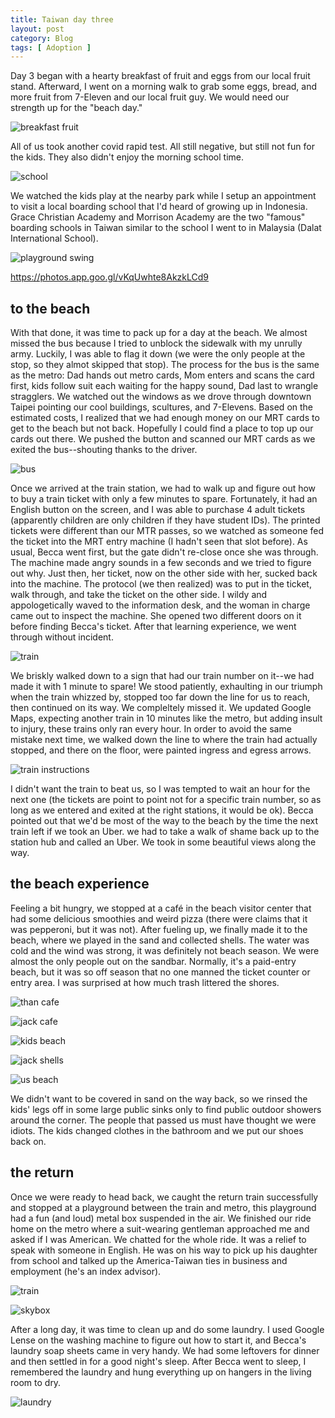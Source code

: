 ```yaml
---
title: Taiwan day three
layout: post
category: Blog
tags: [ Adoption ]
---
```


Day 3 began with a hearty breakfast of fruit and eggs from our local fruit stand. Afterward, I went on a morning walk to grab some eggs, bread, and more fruit from 7-Eleven and our local fruit guy. We would need our strength up for the "beach day."

<!-- more -->

![breakfast fruit](https://lh3.googleusercontent.com/Spz68Ua1i6ZX3JHs7nw7bTBjDqck1NFL4eYbpTU3zq2uBJTkEiQnTkV3-1NxZ4Mti1BOAbIT-_5jYV6EM4fyTdAB8K6qfy29fckE4OZkjZtHorZ1HMRfvIVZllWykjr2xuK6jtcsnAjJompCEG9VlpDFLSnUSOaL-V81AuSumDy2KBwoyTtJ3VRVGbqeqf0UnVrlKCySjGxOYY1IULt2eF5Of6ZlxpZe178oD2fj6G9x0gwdMGyDnwj64rPOBGL8i-VARtTKfjIFqmLkRmDOk85VjJtjr5DE8RvA3TJMsWjvYuZ5NkMJwGs2q31GOxuPea2wmgdH1jHUrBadJSE_jFiY3FlepAwjlS1iBNTdfsS1YunWxB85MXw5WfIzF4BtY0fdd170zLWZpoqEQq9aODH7zOA6q46stqs90ImqEHYumMgrxiTE_pX1DiMPOlaQSImwajm7Obq3e0D2br_Bd4iV1e9Jsl44C7cWdaa9qzdRGjps-4iegYcsb9Y1bSlPLrWzhvzTb6kyn0pm2nLfwcC8G1MpqUUZ8NUgkvDRakOG0-PSyiggTeYjXkKDaPBOcCaWFBVF2vk6100py803JJpRAw72vU7UtfvlTJ-osDxIhR_rSfH2EhjfPsPU3Uhbx8z1WUo3Ox47VtGYCcJkekr5aZ0S9oF_zLxeTd9G9rEKsxYarGjbJO1N5XPMMlJrUMuDdhZQ-6Mvq7Vejt0Of-0i9h_DKEhAkKT-KWAlRWU8fxCyN-0SwwBzwMNQ9L7D6AesY-LOmqkMiF0JFfKGQ2jY4xbEHFofvN0Gpn59SvbRD9BIpD-lpBa4rgiq2YcL-Hgm2hnzVeHgRU7QzJroKEi9331TvrO4xpT76_4ounOfUcgcMVj9c3BDYiZ87myNqpnZEfW1hBUCGT6xlw2cKlZ9dXTDpWRf2AiLXvp_IsgsGw=w1173-h883-no?authuser=0)

All of us took another covid rapid test. All still negative, but still not fun for the kids. They also didn't enjoy the morning school time.

![school](https://lh3.googleusercontent.com/7Efx94lxalfCB2Bzsdw21gT6RNB_WnWoqkqXmhfp319bDmzZgKYBf5_mAyyRfyvT8WPtKlgtx_loLv3e7VLQU-6mSYMPcKrnZ5MjZ4T5rYTgy29YQ24X-24iLc5mde-5qvQOyCFBhLj7YSxontVS3R5jyZ0DffrG1FfxTNscxlMng8Q-v8BPxxzbGVyRV9xyxAm1VRmfPe5paNZcxiV-sPf2SYQxzFSbCW5nOLag-_qqgpEYHGybQEnVqqHVR__AUyH8m8Are0NESSv2pq-Zz0AXPI-PbSpz-wLPVdl1gjktTBHlKWK2ksDx9b-e6vubfMy1ueFtIT_IVT6cuJEtjeYoYjmL4BuNb7n-MMuDqb3uVdNyvSS4epB55zu9qBUzS0j2HSJutWNPZFrPKI78ZNZyx8dSfQkGC5eU1LVMa6RcQ-NfYRMCOE5uNMt1kY3-FR05YokXW7Np3TrD9Voo4Avn-iwenvQZAVPXrh5JqCjt9nYI1lDNoMTSolChgI-zyl9nx0zdJWiLA63ITsFROhjAmUSMuxbZM-YGRlsVDZgHx0A0jFcXAPk5JgO118WXg0RNcbD6DN68rVdwa3WibTltH3SCR_1GCQRIwYKYFQsHMUd6HkiE6S7WB-quX5Qu18yMvO1RwIWsDsA0bjWU63tGQn7Xq8FaDdCn4eSa5DqwoHAlLD6sHtQ_TfhcraalGJ-gXE9LWLAMs8DA4bjYTPWVrIofjTAzyiBGSd20G7_d03NxC14jg73yUOj5zxsy2k2s8QRSPdJB9v3HmYQ3Tfj95gwc1hKTkNAHCuto0zj_djsjtLpTrxYLwGpzqMIty87JuLBUvjqEJOiGiJIGLyeyomEAquQtDjwKCvif1v3PkfSsO-cCTf2WueX1FEWc9iWsZKRV6KQd2Yb22qHfPHgmLpy3xsLbPKnqg-tVKZCSHA=w1173-h883-no?authuser=0)

We watched the kids play at the nearby park while I setup an appointment to visit a local boarding school that I'd heard of growing up in Indonesia. Grace Christian Academy and Morrison Academy are the two "famous" boarding schools in Taiwan similar to the school I went to in Malaysia (Dalat International School).

![playground swing](https://lh3.googleusercontent.com/J2DSzH2_o-SwlCMBqmn4mup1yE4nJnER__dMiFoB73BXIRjGL9TMxcXJJ0IWcCDk-K0pzDTPiIwyyezKM4EWcooz1Y5KMyUwT8R9NU2WJ9GK92ryZjXDXfplv8WTWY5W5kBpZMgqjy0uoZydArE-MMKvywGk8ldCsXjwGfjip7mYNMxABx_D_i88K22t1qJptXj8TMzijzxiZXHUfaXghnQN0v-xrEtc5mH22MsRFVr8hKmq3lsws9gXv6DvNj5PCp46XjoHpiLFdzXOwzA0xupBiMZ2jTnnHtW9Xehlp6_nA1BJhZmNgbj4ge11KAq84h1VYIvp_EZW0LM7NVPkqcmpoY3BSUCjNOj9lICd6Oybf_SSxiWEClR8P67CGNXVYxx-Qx3KWSzieXtWPVzw5C3K450qJ-Zm6aE6e79cizciGklVmR5JrBsT6NpI3JCnpWFiuwUZFTJyZ5Zzf-E6N1IQQacUDPWA3_wClVwFzaXJUIFOCDrZ6hH6PJDrDY2VdtvAoqemW5py0EBlvHyso9eR3AXXCHmqueiXv9ju0UGG1eactABMl1LhEg1PAmAe5Ro8GaB_Pg1LGoj40XSnojeWWRY0lvA78zUu1dXY94v8Ai0TEVAs-8pW0vh30Oy1uBTkz-QbNiVBuC9xNj_yuug1RyvqySWlgeA-NCmJCjiGvRhpx902SAziE-0hb1CqVF8VaSYa80OL18Ju22sGli9gNLSZX8NWCBI5plZqRGQSdkehwoH9_ux30iSsSwfgX7UB030BTdYMH8ZzoLBbE9UVqO76cDkxGCmshPM8rAtqtkhY8gFKU8WWgvXkiHf2C0foyrchUc6B3GHsA9Zs8EtRgUqDmGDN4CeP1YXeIoWZPtvMw-g706H-YiPXpGUtkiwI0gSm-q-fGvVg09IztgU-Ko_9E7AsiuHDkCjTXD192g=w663-h883-no?authuser=0)

https://photos.app.goo.gl/vKqUwhte8AkzkLCd9

## to the beach

With that done, it was time to pack up for a day at the beach. We almost missed the bus because I tried to unblock the sidewalk with my unrully army. Luckily, I was able to flag it down (we were the only people at the stop, so they almot skipped that stop). The process for the bus is the same as the metro: Dad hands out metro cards, Mom enters and scans the card first, kids follow suit each waiting for the happy sound, Dad last to wrangle stragglers. We watched out the windows as we drove through downtown Taipei pointing our cool buildings, scultures, and 7-Elevens. Based on the estimated costs, I realized that we had enough money on our MRT cards to get to the beach but not back. Hopefully I could find a place to top up our cards out there. We pushed the button and scanned our MRT cards as we exited the bus--shouting thanks to the driver.

![bus](https://lh3.googleusercontent.com/pw/AMWts8CLO9VvNrPgn2mg-0iXn3eAfRMyKA3l0cSJt0DyfdLNkDqz-BAl2l_ACpphhVxgT2rq3NFbZWFQ3JnRCFDWLiy-yLnY27suxez7i9ZplyGMVsxiBcI3L6Ej9dsqL1j7wdD7ETyjBrlWMbzjgWimEFAnIw=w1178-h883-no?authuser=0)

Once we arrived at the train station, we had to walk up and figure out how to buy a train ticket with only a few minutes to spare. Fortunately, it had an English button on the screen, and I was able to purchase 4 adult tickets (apparently children are only children if they have student IDs). The printed tickets were different than our MTR passes, so we watched as someone fed the ticket into the MRT entry machine (I hadn't seen that slot before). As usual, Becca went first, but the gate didn't re-close once she was through. The machine made angry sounds in a few seconds and we tried to figure out why. Just then, her ticket, now on the other side with her, sucked back into the machine. The protocol (we then realized) was to put in the ticket, walk through, and take the ticket on the other side. I wildy and appologetically waved to the information desk, and the woman in charge came out to inspect the machine. She opened two different doors on it before finding Becca's ticket. After that learning experience, we went through without incident.

![train](https://lh3.googleusercontent.com/CvZzRkmBnj5A2wZxyy60avqE78gv39hxCBWs7GvIZVsKZP6PzpJjn9k1YqozjLAuCWypo_r19qRwZwqnz-5fWVZxyMMmtcGv5eOU7b0iwzRYjYd1RksL-7rd9YlNB9eTGKu4ITw0uEIq4o4mjQ5KuLmEFUTdBvOCXNHBynHLSTHEiNrb3dOwaUZoZm8X1VV37REZ8jkKrRT7TvWBRr0fsEABlSqD02ogSJIJ9dDZ5wjCIh9gCZMfPWn4KlI8GAF5M6A1jSx4-pXbgr-aj96t0ulJ-C0udNXf_NHSKbSeCtVQaav9kcd_HQgHaovqdip6yKG-5wUrHhFO6ZH0PuxRm1Z7nc7G1SUNyonkhFpJd_Ju77hSfwyhq6v_vDaYCzCaPHzU8J6uYGuHBLJ8J0z816ztNOxQEhoRtD581DBqXxswuBh6v_jZ51Og1pZ0jqM513uPWG8yCV6y7-si6HHcWs8z73eN-QhTianiL8fLcow8veBZcJxVhOf355NfS5SG_da7vgQzc8AL1Q3FXTk3OXEQjUwlGgMDbAuiAE-pVep9VxHsmFl97_qUWewAyZvsm-aL5USI70dxstrvkOAnFsvnP-YFqRVaaMbk_2bpuojq8J8Q31FtDtwIBIdIrEN1ZS5JBupwhdvGGRO82QyW4iQ3DzN07zKCuJCijTtwluMpec95qCZBAq2R6W383XDGWng_9gxcxXHeu6xZG-Khg9zvxCAiC7Ie89zrbs4LenuxMFx4Dl8PTziQJICQJrUtUBaheaUDh9AKvdU8Mzmy2qEX_BVjQ6j6mVWgwqVRUGrhXLeAeNbWJo6_-giuyUhuWgiWtpxyInWAQ9eIxQTPF5RFvqu6jWv_NlIdUx5lG3uJ553r67KynlwVBRO81jeCNnFzJvUF4Lf-bokXA31Y2XnMRH2Zn-OiVgGz4xo14_gtnQ=w1173-h883-no?authuser=0)

We briskly walked down to a sign that had our train number on it--we had made it with 1 minute to spare! We stood patiently, exhaulting in our triumph when the train whizzed by, stopped too far down the line for us to reach, then continued on its way. We compleltely missed it. We updated Google Maps, expecting another train in 10 minutes like the metro, but adding insult to injury, these trains only ran every hour. In order to avoid the same mistake next time, we walked down the line to where the train had actually stopped, and there on the floor, were painted ingress and egress arrows.

![train instructions](https://lh3.googleusercontent.com/XzdJrOlGSvUNaR87np1IETS5xIdHYC4MNzDsSmpICr-tD5l7Do0HNXtm0o_iJFAInpejQ2NqkIL5sSJ3fwrwiWTNU8AVlWJgcgQuJ9ug8KndPGc9oVQGohbYKiZ61f39GpMskdRsPQwdEg_MEz8HPaAELwBj7wkHuSVm0ow9RKBXSbg-zY6loCNVChMiang7gKhXCO3LM9PtOwX19pBVx6jZVibUjeDT2M9vy65I4Ula5MAMdYzOYxxltiufXL177HsK-2uTPMU1Qhfvg75tduMmDzWasQi6eXpRdFi5sDNlP4ix4JElxJVcyVZIRtpCYRT1bxc4HFf9lcoYbjXTXVJ_wVdgiYdr_2OqkG9ReIz0VpR66_1cT98g4SYYL7cO9Dgy0qftn4t0sYRUYgzQYWcePfVIZ3lGsJf6hnAITY_RIjiWCG2kRWMwpviFLizov5Lb9LrBU9i08CdKis2wDEPdFR12deSPgUwltaF7WfNe0mLXrpKb7pUrWEAm5eSv1CCrO9OLm0rvpktAiS1TPeUZpDgCORYIrQl-k5yCesPTKk17c3FQQl069YmFdnv533gFO8D300XWkDWwmsARfO7ugt2mFoN-2JURIu8eQn8SJ4LvGL9a_ZL760tdxtYWakuvPfNes0TXHK6-0l7iSY8wl6xLcfI-W0NBk3Jn_x3t_cW3Y8i-dNQetj0fvBGIN182NddnZy9Eq7h4k41Md9fIT1R11nML3Rzn1qKTMsy1B9bOYR8zJe1IMesllHRFV7b-KLmBRIFGCEwUUvRTFE8csK2AUjpKNHT6_BbDLIy9FWg6ssCODetangIxwlnA96sVU18zOATLTR-rMnE1I9Q029hUPRJVJ1lu61XdJ7odLaIVaLB7hCNs_X2tIY_8tWtjK5d1fmMqJ1tZ0ZLeKvWKT3FJhcYabR4124KB3yiZ2w=w1173-h883-no?authuser=0)

I didn't want the train to beat us, so I was tempted to wait an hour for the next one (the tickets are point to point not for a specific train number, so as long as we entered and exited at the right stations, it would be ok). Becca pointed out that we'd be most of the way to the beach by the time the next train left if we took an Uber. we had to take a walk of shame back up to the station hub and called an Uber. We took in some beautiful views along the way. 

## the beach experience

Feeling a bit hungry, we stopped at a café in the beach visitor center that had some delicious smoothies and weird pizza (there were claims that it was pepperoni, but it was not). After fueling up, we finally made it to the beach, where we played in the sand and collected shells. The water was cold and the wind was strong, it was definitely not beach season. We were almost the only people out on the sandbar. Normally, it's a paid-entry beach, but it was so off season that no one manned the ticket counter or entry area. I was surprised at how much trash littered the shores.

![than cafe](https://lh3.googleusercontent.com/neV4EeFK2PAYq1tmSRS_V_D7BVnsp_oeaUv1X-pGj0K0DhAOrEduCMNwH7Amhv4eYTAofa8xfX5XtXsVnZZgcS_QwzesRJlzgN2ZJYFrKe0OzB1BcRaSBoLjIGwiq48fwTUVGIQBIqE4x05czytUC4kdIOr4W5m6CLsHDQj8XDDvwTDkfHqAVkskaok_BH6yXTIw3UImaK2GWfn3lLF3UUEWqrz-sOk8MNRSxoFjYLlsl83xLA6XTgDHEm53JuLa-CCzwRYQKKVj1FZSg4aw_0B-otLZgOU7mbDelqrQbEtos7sqEt7i45qdOYZttDL-U9FWljj1F0A2IxlihU9EL6jysIHFwv-bFzM_MFDolmhwYfBs47OHI7pp9sIxbg1-YudtY5RvwwF9ke4ZfhDeykN8X0bKR1ThO2zP83GdiFwETOFLwax5kKyk0-lys-h5WCS5DnhRnMmKJbjglmmhJqscQA4K802U8KAzrHtjXsKu_ig9LbVll_DMixXduEtvrJ-a3ZwD-UNI6fx4KIgSZprdM37qL7bUlEHB5riuXa4UbcyxiVtlgTDuR0m7Yly82oZo6HSYhxQ-cZmoGpDuCxMshGF8PURHEY39xukPu-pZLYi94K8UgvJPwsx_XlEwPnXoroUYjuX2dV9aCvLbnI5pdlcbp61h7whANND262XsD9T35ir3g3h3PDXh58rgAMSP9suFPa0Byu_0YBQ694U6vy_Ns8iO1C7_MJXxEvT718e2nUrnIVtmR1Emh-YgKBsN7S93yZ7hKJkekg9F71s1cYIvMGWcEgCejCDHFS7dY33iXV-T3oD9vzPoQOAmHfYTwxyOgpFNQSCO7X5DgnjD_3pAJiZYyoKlZJ6r35mgCB2BOia7A8vClpUb2h0ViMQlMN0Zge3OpW-K5KjKDAx6alslnau8jzm3AM-7VI2R5g=w663-h883-no?authuser=0)

![jack cafe](https://lh3.googleusercontent.com/IvPRUWmZU6cGgE5a2HIobBHJwZF3TsjtuES6XAE-NkvRxEY-lI6Bo74MvgN0Mk4IlgbdZ4FYix-ZSNxiCWfEbltgyeg_8RzbnduiVXTJ1wjaOYWPvZuV8dKjAWw44xe9RPDlqjbWgHXjHO86OsoU_W77EPgnHR0xs2UsTIUxKfHbOIiXfEsxWnvjTU7XAf0HduWSuQiCqcFuzf0t15OPG3cC5-Fi6An8OezStTourK2jOfr1Z5wYxkJZQ3UhR6h2VUiwB3iRZjBOzszoka36Z2oeUYY5cNHAXYX_hHadj8KzrrzxgE0mrFJ4gDpmrLpu643EAd9uNGXfQWEYxzUhzaBAczADos6riu1hRtMr7pmA7hWRjwmKJ2lG9kHrmyoDdev8Q0xIkoh9N_WpLiWOtYv5ymtZs2eIIMF4DU16tgq5a-0OwVH2BAwb5H5DrzVn28Wy6jdI-5HjDiWAx1Mh5naNct2cETB35z0XmrLbFSyBaoNAdaRRtUmIpkfcoI4ZvL784bBJhyiN58XDzo7Cq3BDElmfCa6ftZSAv8InTtO1VkY4wep23cByPlo9xI-RPkP1iHJt4-6knJ1GtK9jmqMlVwbWJFWpo1xL8GF39G4Ibn9v6Z-ShdK3TT1KJHfzfVnVS8A7b4g-LLzBybJlvFQUa-hQxG0UvaX-Dja45Z4cPMcr2mNZ9XjmmJTyKNGD05SLAF2qCp6Qd38M5DTLIQSCLL1gQKy2e1EyRmRqm2vhB_9F8JE_kIhlaXRMMdSeYyqeIK2i_VJtpngIc2uJ70cI5kpvVax46-uZxq3jSFroLEUIeObNMzv2-tDvh-ATarlt2zb7wlaTv-4LuAIoCe2n1PJ_2IZI2vEOp973EAp7j4JKGQuzKgLCw_1IyO_wswG3TUdPkjPKPM-doHbig0Y_L9GrOgSHhM7SySTqllgkGA=w663-h883-no?authuser=0)

![kids beach](https://lh3.googleusercontent.com/HVvtJFaRIuWhNEcmxy7VrsigeYLZPWsOrg1ItgISllMLhKLligFojq4QNumjRV1ilh8cIWx_YKte2vLp31tgQrSE2ng1KZbGLJXUh3yBJd7nfvz50oJ2ANk03kTAX0rA3boBzLJfhh6l0ezayCmKsilDcHj7VKmMXSp2dqRJ0IYGFrp7_9kdfWIqfZfF3jmM1k0s8rWdWO5FBYMvfsIgHVKpHDNvA0l6jt-JTDF36HRgcLo0NzTnA9quIEoIdgHIqFnK5btZN2PcngZR7lMqzJkrnGJ6MB3MHTDrvjyhPV_ZMuwZ3JbTFI16gTfOAbCngJEyqi4oYfipYOiiWJEqhocpF4rUA-qA_JjOEY130hISRjkkqdmkCpWpBgMZxqyx76aGtKoXBVGMDoDWWPRSDWungzw9X3sZsDdJlwhAAYE9SAOZPNL_SsIiwkQFSQ0ej_SO-yA8SZxXhawSxNSEOXJ2qfjmvguAI1dLIM9x7F9lpNVcSBjpMd-N97pwcDLxJhbXBz7yFUfdFdlfdVm-jopTZNxw5UwIypVnvftsGYV8Ucb2ky4oeIA-t2k-qHil3kowL4Xubazupp5qj4M7TDVzYhkLcpbtYjYoK96l1g-YyRgZAiyOGfDaNhUGS2H2AhjnhSQ_lQPzAppzv8JULx4md1ZlIblRrwJ1dMm5Nn80tGMVJ0uEvt2zrzkc0Qtlukj_GFwEqgm9K3s14ctIcs0pxyqRaoN-xn4rx5DHsRZ7eLglICOjPd7dA4u0gkeSjh4e3XVLnHJ7Mouwj4yUF4XHpa2qj4XMdkV8yaDOx11R96nZmfnNLp7OG2kR7hP_qYSncztbXuzNdrDGPofeTlSdj1J8gMyS8TJdNrGt3mqRVzbzOQxIHe9kyuYfVr19op17RNChJI3OYBYueboHbC4iP6MhjW1uR-7IXDpJbnw6BA=w1178-h883-no?authuser=0)

![jack shells](https://lh3.googleusercontent.com/Ujw94HEHVuL0ZTDTXZd8jbTusOei8lt31TbPhtjNBigd2-fTqjxcDmkZAdPla8fAr1eryEcFnICoLQyarArPG7DdtYDeH-GROb0I5o7NLe7tCL8CYao42S01y1bkOaWLXgx-eu0OUof8Cai1vFuj25GGQaCcA6xW_GZzwnqT4XYH6XlgFk4kKBzD7K8B5lAB4OjH2s2EKqCUE4wdLFQ_OXkDC_Vm1ELSvo80VC5r79-1Guc4cGRKckLoL5PwjYY1wl4iyOiASAB6rp_JiH_GUJY2k5c_RXA7za0Tm4RusADE5QdW_6x7Va-ShtIo2TojtCOi820EUT_U0GiSagXd-rYDeIPDi78LsDYVCwKISvhbMshT6JRemPZYiC7fohancIVW20ENQsGpm-1gv6KHU6DMay8VPr5wD7ooE3BnOHHrSisi_kVVanOZcEhhgLruvCM01PGwcCKHTFGHE_sRNr2D4ZzpU299fdfYs5s2QKjuFuilfkAMSbqqEy1jupnBjL2rij5Tuk5AHTHaoY0k-kHfrlsReht5DgKONRsHqsZZdRcTeQ7VP2xjajOBKgcQ4b1vPpSQaoLHKjcyY1Q8eylyC7srAC_4UYa4tHd1x8kFrs0MigoZ5KsqG03EbAnTmUhxzlB447OUwSWOaL2CrBN_U-zwQIAfwaajwhRleyYWrj8MKSTrhyxaBSLEMOfydmtgchH32RU74wkpJqwLJd9x16mMKLqyAQiB0ZfJvLIg_-zOf4GiwtvX18uppZKcxqUWCJ3q3nV-0Qf5BUKTrTukAhIQol0hpZDaoKdiV2NbGGu_DR3GDvPXYSUI2z-i-i6TswuoapJgytBbgx8uDDI-F8BE3M-FXTurE5MJi8_8FW9OySZZ7Hz9bgZ2HnmKB-4CYwNC7g5hYeG-1FU8W1HdaamII74AoG1ETrAylHfO8Q=w1173-h883-no?authuser=0)

![us beach](https://lh3.googleusercontent.com/DWF1cP2VtSRrU_wAYRquBXqsp_lZCY6iOKgLHxtIuk4ogrRtZN4YOtMPjKBY4Tz_KE8_DNjs1XSTC0GxgcZQbDCaQq0TM1-R8nTjBVwCl55fBywuGBco3_jdcJ82SgDzCV-MF68Li7zr9GG6WNIzNauNVGtCsOwJ9-2g8Arp9s-Ig_WL_K9JJeRiqzFOVMQiI_I43e2_9ZgPp005OWmBUGFi3x268GTwmhPCPkY6VVBny26630Tna-LZhjutRpvX-UMtqL1uP5k_mDP4ym5f5xBfuu01wL5BcPlQIS6boPeJQWspBs8leRSx7aXmR_lE_59uZVrkoVVPCxUTlBW48il4-y72uq-vbc69-qmz7DtGbCClL7qDiWaa835rzXlLYiSuspThxYswIavAHVW686D5f-2se4gSY3vACPdZsBEL5pbRWZnwdPWTJ1Pc8Im6mFG2gqO-SOzWp6AEOxnoypGyO_l9PapdzJxuPTrzMgLXdqqztp2XPn-q-wBqquYCZT8oFH7YkyC2eeaTfRnEVcGKyG7RtqstpUSkmmN3CNBojDkO-I9Q2gI9R3dowljcmGksA9MZ1aJn0KHvM1WmqshGIlF094_MaAbxmhPJ_Qvg-hcvizEvaBWmmv2vQMX1wrgPtvXXy0DfUy4z-ch1X88CJ8gzFZ8kBRAmnyNcCf1hdtlRkgzuQGrKpe7AZLv0UaoJN-dMLLlFUtTU2v2QAGNCSZ3vEv3A2c0KarR9GxFHxx-fXV9D3QwCZy3d76lfSGxivZC0CX3gMLAMkYv2DPN8edyfYEqDCjlLK2X6RzdajReR-UrjbdSeyleb12UO6t92azjwTB43wTuomSdREstEVl7sn-izr5EEFXMpHGsu6AWpt3-58sTOUIQL6MOGrL1dSmZBBNf_o-BZi2aSdzyGIGFcxqk1LH6oPTYRCMWpog=w1178-h883-no?authuser=0)

We didn't want to be covered in sand on the way back, so we rinsed the kids' legs off in some large public sinks only to find public outdoor showers around the corner. The people that passed us must have thought we were idiots. The kids changed clothes in the bathroom and we put our shoes back on.

## the return

Once we were ready to head back, we caught the return train successfully and stopped at a playground between the train and metro, this playground had a fun (and loud) metal box suspended in the air. We finished our ride home on the metro where a suit-wearing gentleman approached me and asked if I was American. We chatted for the whole ride. It was a relief to speak with someone in English. He was on his way to pick up his daughter from school and talked up the America-Taiwan ties in business and employment (he's an index advisor).

![train](https://lh3.googleusercontent.com/jsnGu4Mxr6YqFomIP714TOORH4yXVI2EHFToeFHliRgYZhD88mit4e09eYL0T4FzwP5fJ5cXgV0EYUVDwQgNZAVkPj7P73u7AfDmv9nlsKj6thxoPN57-tLD_6UbXis4h4T8d9ivQmvqtaH4s_GQQ8pHbyBkoiCEhSiAuevPQOZGcppXDs0i824hjElam9gWLpvSJBp2ZJ8BVNcT0uceRIUiJ-bOLpCkn5PfFl1yy8pkJi9XSwZaJSYg0Copj1W23i9ibEkJm3ZIFAvLqVIc6rjwA93eB4hoWl_iwdYgcy8XRGso-7JLQQhNtNlO5tQvXHDAOWInb3De-nnKSokRqsxmqJQLSnyr7MrzVIGqTm0j3_xuDy6gEaDjvlR2SWlZX0e1K8hUIj5hwpepDuqgdXyE51R36HmLjln6qe0YnCxSHZrDvUXN_3mvAY52gzr-_ECt5LBp1-PF0w-gXrzjvybBIHSikW63QCCK1MTdpOhr6lDhKcrKncYubVQ3ylU1Y1TbeU9lCW0nxP2pAwtOKTZz5-9Vo9C06ZoFconglcg8VMlBxXxELlsexURfP2g7zcq8RL_M-BmRC4QZWYSZPNgNSF_NJyJ6dOkdspmCpOGTDuZb24SDTKdwzNSjbBKrjYo0tgdBGPGY7jnmznHvc8EyhcwomA6jFuBcZHUlp4sWPRvbHo7bvO_TKMZ4biB1uX9l1bZkydiPNBbgkjFDdIeyRsqj7DTJxp8zgvBS7r_Xr-1MHWQHqSW2U_E10fBbh7MhkyAnkIop29OmLSkbCFH4SZvLTHBW6cT_pjf9CZ2GMyhjJcWfa7KMI2NNizUvwX7uHrcIVwPwAMFWVOxYw72GzIvHEnFRyNiPfsUTqetUvR1aivFudqJixfbnFPfyK84OjqqwHqUqyr0ynICkTn_BH6umeqvBhEmJNOh5X9gGIA=w1178-h883-no?authuser=0)

![skybox](https://lh3.googleusercontent.com/eteFHoa9vMGQAHAQccQdmK_o8oYDbaSlVZ1rCBnyrj2YucqCqdoi4620Jc7iwnvqM6pKfXN79sFaK3gwdbGWyCzxNKFayL6J3ybHIJSKWYeZAgllwkezrGixWwvNI7N7ckEbYs0x3CNreXXXqoLYsJu7d8gLRdMWcUZGyNAweGrkpY9MDR2RYM7qlJgxNsonQF-AQVlASP_AJvIC2eywI184zVvRMGaLmaIEoPQo6mbwd564FeRY_jMXq_L1IAgN0yV52Sl_FjWzDgBWaqQozEOUBJltgNf3drWKgoO1j8VGfGT8sPUNOpUoIPvE-OFjdh_H0pbVFhq-Px-AW7KRGlIC9l_SfVq8PmgEvSIrlcsEyz3mQO0S2F_derlGYiiCjGoAS11en0Ah93QiEv35jWao8QmknxC3qSOCu1EZwcO90qAmpRq-14zjEdv3Rbrt-qhSWbeACrgFA7satn7Tll_lOg4eIddQo5Zk01smzed-3yUICSZGJi0OtCmFdLTKjfk6JUQJJx7KEK1Wt03b-koGefVn6soF8tKLoT1XF1iKePuBoEdozdNZmhW89B8-utaAQdVc8ko45xZI6l8oJoodFCBqPHTfacCe3UbiRqKyC3x3KIjnXUqUUxzcdTao3NbwwG_e63KSniEO2vsCTuvifqM2Ab94tbB7RimTDaQVlIihtFvAwxoLc-ZQvHXJ29_aFBzDB0E0tjtj-2nUnZuc3nz2ulv5uWh3eD-3tO882RvfkiJG6RmSB1bS7xVjJUCznsxtJMFL2vhfeHKPfRI6_ZkUVP3EdVZqJtSxoA8BNEY8SaN2VydecsKhXJLSPMSRu414HuV0va-hR0CITbN_tcCRDXLJjoDte9hLE6fJzuH4Wj9GpKWiw-Jm-8os-AJvFV1p6t7N-YNMRiSUWAho75m9v7xhhoAiXR3_Tl4yFQ=w1178-h883-no?authuser=0)

After a long day, it was time to clean up and do some laundry. I used Google Lense on the washing machine to figure out how to start it, and Becca's laundry soap sheets came in very handy. We had some leftovers for dinner and then settled in for a good night's sleep. After Becca went to sleep, I remembered the laundry and hung everything up on hangers in the living room to dry.

![laundry](https://lh3.googleusercontent.com/TGRujM80GbLZzBwXJo91mkRvzKthYRnzGpPbJ7qUtSVuJbSK4JK_n16dKJY4RX4cTZzQPhUeiLaad8ZQqUgwKffl1gqVoVC5gIsRw0ZAj-JL9j9wvWEV0ZtjaO-rV8JZ1Y9JZAKueZERIeg6M1AO-pUdxjljBcei9Y7rufSWUxnm49UYRTsFFbDh_fzUSFC4_AybLtJ2bc56dMkf-BxVwqa8FAfdXWMLDcK_ZJb_ABMkzFaUrGQkgYAV_-sQsVMs3u9OvNsNcSCbB50gT_uz3hkARaF6udHIbVazZPlDWFWn0QwP1lzLDQBoKoHpRNh7t8GBbdqhyEWvjXPqE-lOz3BgloejZn1wWuB1OkC0N73eYVQ260trP_gTP9I4gDUrS5co3-jr2iOtPbTqXecOC9_DPohYaKhAzP9YF_-1ZGXaT0ZnKT_-6HNB2bqZ-ZsVBz8Xke5zCJZTLYG9RaQKI2y8EPXpZCP4fXS30kGbjvr8THPL-pDTwOeDQhKA8EmQBbZFFneAJNSr6OC-aaBoEaUiwmniTlWaQPV40LDCrbo0vpH_m7tsw5rhwvLyr_yrlCf2TAze6m9i8TB1a5vmClwNzcZ9a48s-EDINSo2iKOL_DNWpRk5wkgNfVG7CkXHInXZvBnlRBXUHZBCVfgC6bJGW-dnvB5wWzl_GAljD6vYOIbXEtJrwkAlIdvNiop7eeKbHK5bw4Embbt2mtzYfZ5KDWMKznRxtaJZ-0R1TksAdm2YWr9F1BB6CsxK5kkLfMsF9V3N4xjItT-ESQDB293CuPpBPPc2b_bbtD8i1bcTiejP3oVf6EAkaloueCz3pdgVXLP7pSOVPS3re7oWVIxMF4x_h3OOPsme2HDZTnxQ7h1sAiRFH7_fhULU1VkTZrt6a0QMGvTHhdli7qavJQqMOvhwOTl-6GFlp2d5Z-94lA=w1173-h883-no?authuser=0)
